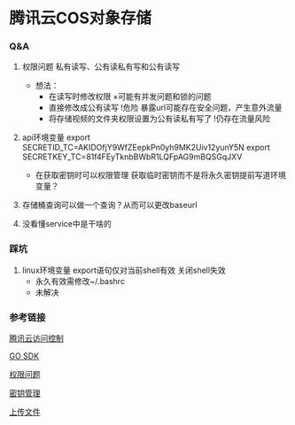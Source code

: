 # 腾讯云COS对象存储
### Q&A
1. 权限问题 私有读写、公有读私有写和公有读写
    - 想法：
        - 在读写时修改权限 ×可能有并发问题和锁的问题
        - 直接修改成公有读写 !危险 暴露url可能存在安全问题，产生意外流量
        - 将存储视频的文件夹权限设置为公有读私有写了 !仍存在流量风险
2. api环境变量
    export SECRETID_TC=AKIDOfjY9WfZEepkPn0yh9MK2Uiv12yunY5N
    export SECRETKEY_TC=81f4FEyTknbBWbR1LQFpAG9mBQSGqJXV
    - 在获取密钥时可以权限管理 获取临时密钥而不是将永久密钥提前写道环境变量？
3. 存储桶查询可以做一个查询？从而可以更改baseurl

4. 没看懂service中是干啥的

### 踩坑
1. linux环境变量 export语句仅对当前shell有效 关闭shell失效
    - 永久有效需修改~/.bashrc
    - 未解决

### 参考链接
[腾讯云访问控制](https://cloud.tencent.com/document/product/436/30749)

[GO SDK](https://cloud.tencent.com/document/product/436/31215)

[权限问题](https://cloud.tencent.com/document/product/436/13312#.E6.9D.83.E9.99.90.E7.B1.BB.E5.88.AB)

[密钥管理](https://console.cloud.tencent.com/cam/capi)

[上传文件](https://blog.csdn.net/qq_62345961/article/details/124480151)